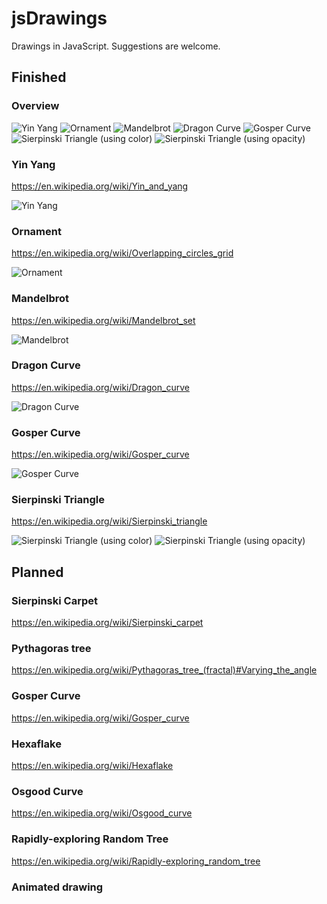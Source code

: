 # jsDrawings


Drawings in JavaScript. Suggestions are welcome.



## Finished


### Overview

![](img/xs/yinyang.png?raw=true "Yin Yang")
![](img/xs/ornament.png?raw=true "Ornament")
![](img/xs/mandelbrot.png?raw=true "Mandelbrot")
![](img/xs/dragoncurve.png?raw=true "Dragon Curve")
![](img/xs/gospercurve.png?raw=true "Gosper Curve")
![](img/xs/sierpinski.png?raw=true "Sierpinski Triangle (using color)")
![](img/xs/sierpinski2.png?raw=true "Sierpinski Triangle (using opacity)")


### Yin Yang

https://en.wikipedia.org/wiki/Yin_and_yang

![](img/yinyang.png?raw=true "Yin Yang")

### Ornament

https://en.wikipedia.org/wiki/Overlapping_circles_grid

![](img/ornament.png?raw=true "Ornament")

### Mandelbrot

https://en.wikipedia.org/wiki/Mandelbrot_set

![](img/mandelbrot.png?raw=true "Mandelbrot")

### Dragon Curve

https://en.wikipedia.org/wiki/Dragon_curve

![](img/dragoncurve.png?raw=true "Dragon Curve")

### Gosper Curve

https://en.wikipedia.org/wiki/Gosper_curve

![](img/xs/gospercurve.png?raw=true "Gosper Curve")

### Sierpinski Triangle

https://en.wikipedia.org/wiki/Sierpinski_triangle

![](img/sierpinski.png?raw=true "Sierpinski Triangle (using color)") ![](img/sierpinski2.png?raw=true "Sierpinski Triangle (using opacity)")


## Planned


### Sierpinski Carpet

https://en.wikipedia.org/wiki/Sierpinski_carpet


### Pythagoras tree

https://en.wikipedia.org/wiki/Pythagoras_tree_(fractal)#Varying_the_angle


### Gosper Curve

https://en.wikipedia.org/wiki/Gosper_curve


### Hexaflake

https://en.wikipedia.org/wiki/Hexaflake


### Osgood Curve

https://en.wikipedia.org/wiki/Osgood_curve


### Rapidly-exploring Random Tree

https://en.wikipedia.org/wiki/Rapidly-exploring_random_tree


### Animated drawing

